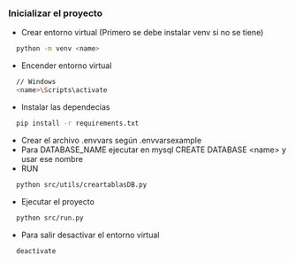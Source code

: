 ### Inicializar el proyecto

- Crear entorno virtual (Primero se debe instalar venv si no se tiene)
``` bash
  python -m venv <name>
```
- Encender entorno virtual
```bash
  // Windows 
  <name>\Scripts\activate
```
- Instalar las dependecias
```bash
  pip install -r requirements.txt
```
- Crear el archivo .envvars según .envvarsexample
- Para DATABASE_NAME ejecutar en mysql CREATE DATABASE \<name\> y usar ese nombre
- RUN
```bash
  python src/utils/creartablasDB.py
```
- Ejecutar el proyecto
```bash
  python src/run.py
```
- Para salir desactivar el entorno virtual
```bash
  deactivate
```
